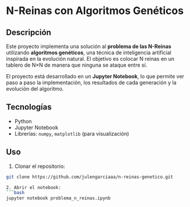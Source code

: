 # N-Reinas con Algoritmos Genéticos

## Descripción
Este proyecto implementa una solución al **problema de las N-Reinas** utilizando **algoritmos genéticos**, una técnica de inteligencia artificial inspirada en la evolución natural. El objetivo es colocar N reinas en un tablero de N×N de manera que ninguna se ataque entre sí.

El proyecto está desarrollado en un **Jupyter Notebook**, lo que permite ver paso a paso la implementación, los resultados de cada generación y la evolución del algoritmo.

## Tecnologías
- Python
- Jupyter Notebook  
- Librerías: `numpy`, `matplotlib` (para visualización)  

## Uso
1. Clonar el repositorio:  
```bash
git clone https://github.com/julengarciaaa/n-reinas-genetico.git

2. Abrir el notebook:
```bash
jupyter notebook problema_n_reinas.ipynb
